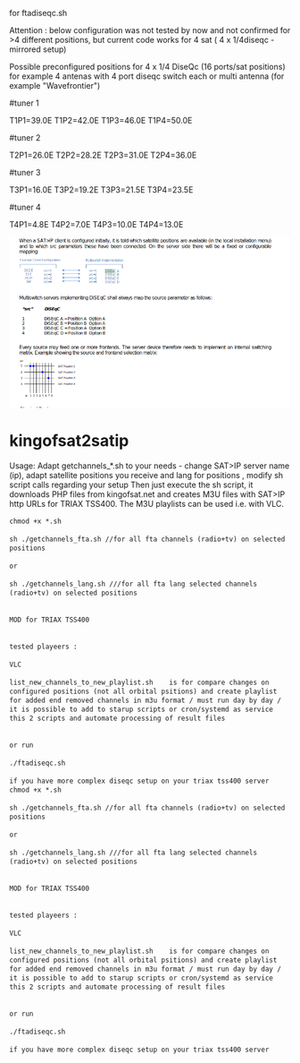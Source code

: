 for ftadiseqc.sh

Attention : below configuration was not tested by now and not confirmed for >4 different positions, but current code works for 4 sat ( 4 x 1/4diseqc - mirrored setup)

Possible preconfigured  positions for 4 x 1/4 DiseQc (16 ports/sat positions) for example 4 antenas with 4 port diseqc switch each or multi antenna (for example "Wavefrontier")

#tuner 1

T1P1=39.0E
T1P2=42.0E
T1P3=46.0E
T1P4=50.0E

#tuner 2

T2P1=26.0E
T2P2=28.2E
T2P3=31.0E
T2P4=36.0E

#tuner 3

T3P1=16.0E
T3P2=19.2E
T3P3=21.5E
T3P4=23.5E

#tuner 4

T4P1=4.8E
T4P2=7.0E
T4P3=10.0E
T4P4=13.0E



<img width="964" alt="diseqc" src="https://github.com/devegoo/kingofsat2satip_triax_tss400_m3u/blob/master/src_satip_diseqc_sat_positions.png">

# kingofsat2satip
Usage:
Adapt getchannels_*.sh to your needs - change SAT>IP server name (ip), adapt satellite positions you receive and lang for positions , modify  sh script calls regarding your setup 
Then just execute the sh script, it downloads PHP files from kingofsat.net and creates M3U files with SAT>IP http URLs for TRIAX TSS400. The M3U playlists can be used i.e. with VLC.
```
chmod +x *.sh

sh ./getchannels_fta.sh //for all fta channels (radio+tv) on selected positions

or 

sh ./getchannels_lang.sh ///for all fta lang selected channels (radio+tv) on selected positions


MOD for TRIAX TSS400 


tested playeers :

VLC 

list_new_channels_to_new_playlist.sh    is for compare changes on configured positions (not all orbital psitions) and create playlist for added end removed channels in m3u format / must run day by day / it is possible to add to starup scripts or cron/systemd as service this 2 scripts and automate processing of result files


or run 

./ftadiseqc.sh

if you have more complex diseqc setup on your triax tss400 server
chmod +x *.sh

sh ./getchannels_fta.sh //for all fta channels (radio+tv) on selected positions

or 

sh ./getchannels_lang.sh ///for all fta lang selected channels (radio+tv) on selected positions


MOD for TRIAX TSS400 


tested playeers :

VLC 

list_new_channels_to_new_playlist.sh    is for compare changes on configured positions (not all orbital psitions) and create playlist for added end removed channels in m3u format / must run day by day / it is possible to add to starup scripts or cron/systemd as service this 2 scripts and automate processing of result files


or run 

./ftadiseqc.sh

if you have more complex diseqc setup on your triax tss400 server




